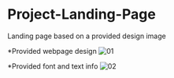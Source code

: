 # Project-Landing-Page
Landing page based on a provided design image

*Provided webpage design
![01](https://github.com/Tyler-Slone/Project-Landing-Page/assets/136870864/775b121b-d20e-4546-a191-247097a88532)

*Provided font and text info
![02](https://github.com/Tyler-Slone/Project-Landing-Page/assets/136870864/e2eb684a-6700-4206-b285-b9ba2bede57a)

